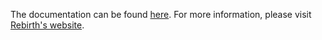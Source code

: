 The documentation can be found [here](http://fractalmonkey.xyz/rebirth/doxygen/html/). For more information, please visit [Rebirth's website](http://fractalmonkey.xyz/rebirth/).